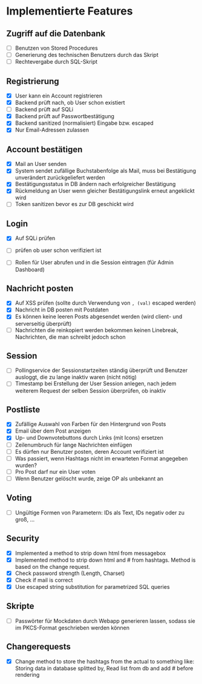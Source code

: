# Implementierte Features

## Zugriff auf die Datenbank
- [ ] Benutzen von Stored Procedures
- [ ] Generierung des technischen Benutzers durch das Skript
- [ ] Rechtevergabe durch SQL-Skript

## Registrierung
- [X] User kann ein Account registrieren
- [X] Backend prüft nach, ob User schon existiert
- [ ] Backend prüft auf SQLi
- [X] Backend prüft auf Passwortbestätigung
- [X] Backend sanitized (normalisiert) Eingabe bzw. escaped
- [x] Nur Email-Adressen zulassen

## Account bestätigen
- [X] Mail an User senden
- [X] System sendet zufällige Buchstabenfolge als Mail, muss bei Bestätigung unverändert zurückgeliefert werden
- [X] Bestätigungsstatus in DB ändern nach erfolgreicher Bestätigung
- [X] Rückmeldung an User wenn gleicher Bestätigungslink erneut angeklickt wird
- [ ] Token sanitizen bevor es zur DB geschickt wird

## Login
- [X] Auf SQLi prüfen
- [ ] prüfen ob user schon verifiziert ist
- [ ] Rollen für User abrufen und in die Session eintragen (für Admin Dashboard)


## Nachricht posten
- [X] Auf XSS prüfen (sollte durch Verwendung von `, (val)` escaped werden)
- [X] Nachricht in DB posten mit Postdaten
- [X] Es können keine leeren Posts abgesendet werden (wird client- und serverseitig überprüft)
- [ ] Nachrichten die reinkopiert werden bekommen keinen Linebreak, Nachrichten, die man schreibt jedoch schon

## Session
- [ ] Pollingservice der Sessionstartzeiten ständig überprüft und Benutzer ausloggt, die zu lange inaktiv waren (nicht nötig)
- [ ] Timestamp bei Erstellung der User Session anlegen, nach jedem weiterem Request der selben Session überprüfen, ob inaktiv

## Postliste
- [X] Zufällige Auswahl von Farben für den Hintergrund von Posts
- [X] Email über dem Post anzeigen
- [X] Up- und Downvotebuttons durch Links (mit Icons) ersetzen
- [ ] Zeilenumbruch für lange Nachrichten einfügen
- [ ] Es dürfen nur Benutzer posten, deren Account verifiziert ist
- [ ] Was passiert, wenn Hashtags nicht im erwarteten Format angegeben wurden?
- [ ] Pro Post darf nur ein User voten
- [ ] Wenn Benutzer gelöscht wurde, zeige OP als unbekannt an

## Voting
- [ ] Ungültige Formen von Parametern: IDs als Text, IDs negativ oder zu groß, ...

## Security
- [x] Implemented a method to strip down html from messagebox
- [x] Implemented method to strip down html and # from hashtags. Method is based on the change request.
- [x] Check password strength (Length, Charset)
- [x] Check if mail is correct
- [x] Use escaped string substitution for parametrized SQL queries

## Skripte

- [ ] Passwörter für Mockdaten durch Webapp generieren lassen, sodass sie im PKCS-Format geschrieben werden können

## Changerequests
- [x] Change method to store the hashtags from the actual to something like: Storing data in database splitted by,
      Read list from db and add # before rendering
